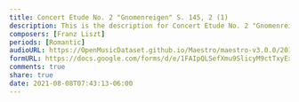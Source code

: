 ```yaml
---
title: Concert Etude No. 2 "Gnomenreigen" S. 145, 2 (1)
description: This is the description for Concert Etude No. 2 "Gnomenreigen" S. 145, 2 by Franz Liszt
composers: [Franz Liszt]
periods: [Romantic]
audioURL: https://OpenMusicDataset.github.io/Maestro/maestro-v3.0.0/2011/MIDI-Unprocessed_02_R1_2011_MID--AUDIO_R1-D1_10_Track10_wav.midi
formURL: https://docs.google.com/forms/d/e/1FAIpQLSefXmu9SlicyM9ctTxyExoqsyJlphx3D3hI2msCKalaS7xF9g/viewform
comments: true
share: true
date: 2021-08-08T07:43:13-06:00
---
```


